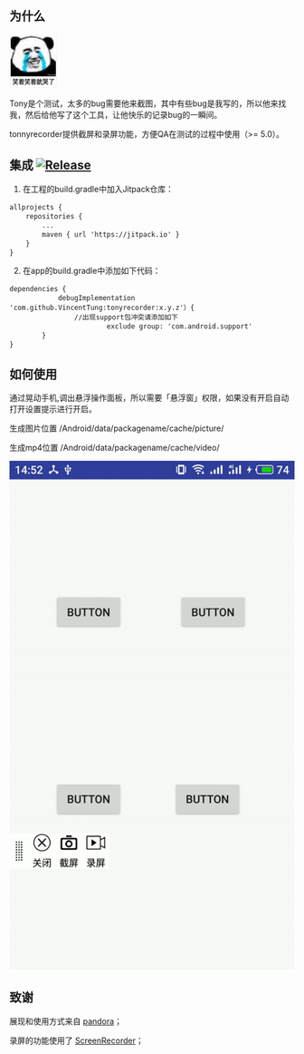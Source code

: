 ## 为什么

![](https://github.com/VincentTung/tonyrecorder/raw/master/gif/cry.png)

Tony是个测试，太多的bug需要他来截图，其中有些bug是我写的，所以他来找我，然后给他写了这个工具，让他快乐的记录bug的一瞬间。

tonnyrecorder提供截屏和录屏功能，方便QA在测试的过程中使用（>= 5.0）。

## 集成 [![Release](https://jitpack.io/v/VincentTung/tonyrecorder.svg)]()

1. 在工程的build.gradle中加入Jitpack仓库：
```
allprojects {
    repositories {
        ...
        maven { url 'https://jitpack.io' }
    }
}
```
2. 在app的build.gradle中添加如下代码：
```
dependencies {
	        debugImplementation 'com.github.VincentTung:tonyrecorder:x.y.z'）{
				//出现support包冲突请添加如下
                		exclude group: 'com.android.support'
		}
}
```

## 如何使用

 通过晃动手机,调出悬浮操作面板，所以需要「悬浮窗」权限，如果没有开启自动打开设置提示进行开启。
 
 生成图片位置 /Android/data/packagename/cache/picture/
 
 生成mp4位置  /Android/data/packagename/cache/video/
 
  ![](https://github.com/VincentTung/tonyrecorder/raw/master/gif/show.gif)
 
## 致谢
 
 展现和使用方式来自  [pandora](https://github.com/whataa/pandora)；
 
 录屏的功能使用了
 [ScreenRecorder](https://github.com/yrom/ScreenRecorder)；
 
    
